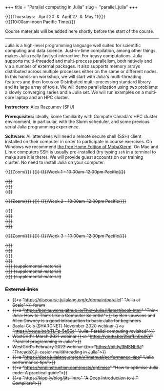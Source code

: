 +++
title = "Parallel computing in Julia"
slug = "parallel_julia"
+++

{{<cor>}}Thursdays: &nbsp; April 20 &nbsp;&&nbsp; April 27 &nbsp;&&nbsp; May 11{{</cor>}}\
{{<cgr>}}10:00am–noon Pacific Time{{</cgr>}}

Course materials will be added here shortly before the start of the course.

---

Julia is a high-level programming language well suited for scientific computing and data science. Just-in-time
compilation, among other things, makes Julia really fast yet interactive. For heavy computations, Julia
supports multi-threaded and multi-process parallelism, both natively and via a number of external packages. It
also supports memory arrays distributed across multiple processes either on the same or different nodes. In
this hands-on workshop, we will start with Julia's multi-threading features and then focus on Distributed
multi-processing standard library and its large array of tools. We will demo parallelization using two
problems: a slowly converging series and a Julia set. We will run examples on a multi-core laptop and an HPC
cluster.

**Instructors**: Alex Razoumov (SFU)

**Prerequisites:** Ideally, some familiarity with Compute Canada's HPC cluster environment, in particular, with
the Slurm scheduler, and some previous serial Julia programming experience.

**Software**: All attendees will need a remote secure shell (SSH) client installed on their computer in order
to participate in course exercises. On Windows we recommend [the free Home Edition of
MobaXterm](https://mobaxterm.mobatek.net/download.html). On Mac and Linux computers SSH is usually
pre-installed (try typing `ssh` in a terminal to make sure it is there). We will provide guest accounts on our
training cluster. No need to install Julia on your computer.






{{<cor>}}Zoom{{</cor>}} {{<s>}} {{<cgr>}}Week 1 - 10:00am-12:00pm Pacific{{</cgr>}}
<!-- {{<nolinktitle>}}Introduction to Julia language{{</nolinktitle>}} \ -->
<!-- {{<nolinktitle>}}Intro to parallelism{{</nolinktitle>}} \ -->
<!-- {{<nolinktitle>}}Multi-threading with Base.Threads (slow series){{</nolinktitle>}} \ -->
{{<linktitle url="../julia20230420/julia-01-intro-language" text="Introduction to Julia language">}}\
{{<linktitle url="../julia20230420/julia-02-intro-parallel" text="Intro to parallelism">}}\
{{<linktitle url="../julia20230420/julia-03-threads-slow-series" text="Multi-threading with Base.Threads (slow series)">}}








{{<cor>}}Zoom{{</cor>}} {{<s>}} {{<cgr>}}Week 2 - 10:00am-12:00pm Pacific{{</cgr>}}
<!-- {{<nolinktitle>}}Multi-threading with ThreadsX (slow series){{</nolinktitle>}} \ -->
<!-- {{<nolinktitle>}}Parallelizing the Julia set with Base.Threads{{</nolinktitle>}} \ -->
<!-- {{<nolinktitle>}}Parallelizing the Julia set with ThreadsX{{</nolinktitle>}} \ -->
<!-- {{<nolinktitle>}}Distributed.jl: basics{{</nolinktitle>}} \ -->
{{<linktitle url="../julia20230420/julia-04-threadsx-slow-series" text="Multi-threading with ThreadsX (slow series)">}} \
{{<linktitle url="../julia20230420/julia-05-threads-julia-set" text="Parallelizing the Julia set with Base.Threads">}} \
{{<linktitle url="../julia20230420/julia-06-threadsx-julia-set" text="Parallelizing the Julia set with ThreadsX">}} \
{{<linktitle url="../julia20230420/julia-07-distributed1" text="Distributed.jl: basics">}}







{{<cor>}}Zoom{{</cor>}} {{<s>}} {{<cgr>}}Week 3 - 10:00am-12:00pm Pacific{{</cgr>}}
<!-- {{<nolinktitle>}}Distributed.jl: three scalable versions of the slow series{{</nolinktitle>}} \ -->
<!-- {{<nolinktitle>}}DistributedArrays.jl{{</nolinktitle>}} \ -->
<!-- {{<nolinktitle>}}Parallelizing the Julia set with DistributedArrays{{</nolinktitle>}} \ -->
<!-- {{<nolinktitle>}}SharedArrays.jl{{</nolinktitle>}} \ -->
<!-- {{<nolinktitle>}}Parallelizing the N-body problem{{</nolinktitle>}} (supplemental material)\ -->
<!-- {{<nolinktitle>}}Parallelizing the additive Schwarz method{{</nolinktitle>}} (supplemental material) -->
{{<linktitle url="../julia20230420/julia-08-distributed2" text="Distributed.jl: three scalable versions of the slow series">}} \
{{<linktitle url="../julia20230420/julia-09-distributed-arrays" text="DistributedArrays.jl">}}\
{{<linktitle url="../julia20230420/julia-10-distributed-julia-set" text="Parallelizing the Julia set with DistributedArrays">}}\
{{<linktitle url="../julia20230420/julia-11-shared-arrays" text="SharedArrays.jl">}}\
{{<linkoptional url="../julia20230420/julia-12-nbody" text="Parallelizing the N-body problem">}} (supplemental material)\
{{<linkoptional url="../julia20230420/julia-13-asm" text="Parallelizing the additive Schwarz method">}} (supplemental material)\
{{<linkoptional url="../julia20230420/julia-14-linear-algebra" text="Distributed linear algebra in Julia">}} (supplemental material)




### External links

- {{<a "https://discourse.julialang.org/c/domain/parallel" "Julia at Scale">}} forum
- {{<a "https://benlauwens.github.io/ThinkJulia.jl/latest/book.html" "Think Julia: How to Think Like a Computer Scientist">}} by Ben Lauwens and Allen Downey is a good introduction to basic Julia for beginners
- Baolai Ge's (SHARCNET) November 2020 webinar {{<a "https://youtu.be/xTLFz-5a5Ec" "Julia: Parallel computing revisited">}}
- WestGrid's March 2021 webinar {{<a "https://youtu.be/2SafLn0xJKY" "Parallel programming in Julia">}}
- WestGrid's February 2022 webinar {{<a "https://bit.ly/3MSNL3J" "ThreadsX.jl: easier multithreading in Julia">}}
- {{<a "https://docs.julialang.org/en/v1/manual/performance-tips" "Julia performance tips">}}
- {{<a "https://viralinstruction.com/posts/optimise" "How to optimise Julia code: A practical guide">}}
- {{<a "https://kipp.ly/blog/jits-intro" "A Deep Introduction to JIT Compilers">}}
